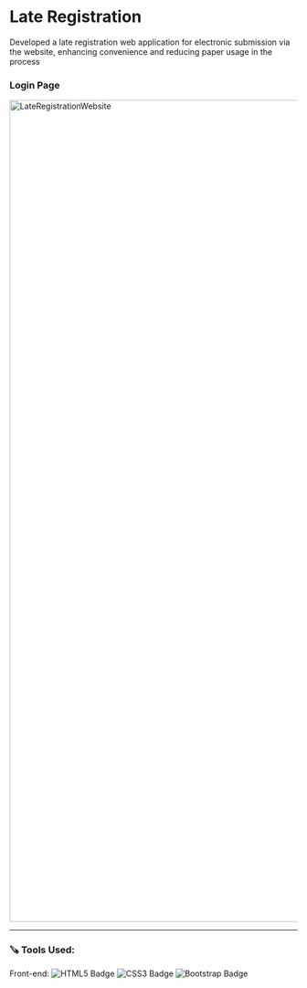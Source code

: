# Late Registration

Developed a late registration web application for electronic submission via the website, enhancing convenience and reducing paper usage in the process

### Login Page
<img width="1440" alt="LateRegistrationWebsite" src="https://user-images.githubusercontent.com/99606444/212472429-946e72a9-ad38-4e5a-977b-61e169778f12.png">

---

### 🪚 Tools Used:

Front-end: ![HTML5 Badge](https://img.shields.io/badge/HTML5-E34F26?style=for-the-badge&logo=html5&logoColor=white)
![CSS3 Badge](https://img.shields.io/badge/CSS3-1572B6?style=for-the-badge&logo=css3&logoColor=white)
![Bootstrap Badge](https://img.shields.io/badge/Bootstrap-563D7C?style=for-the-badge&logo=bootstrap&logoColor=white)
